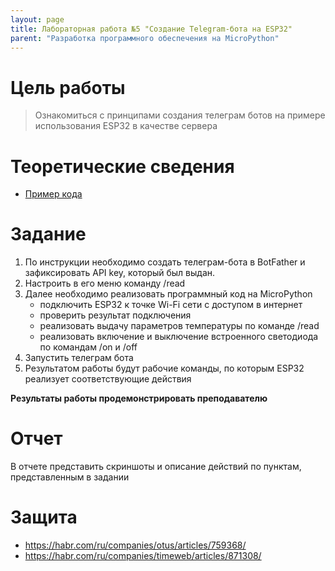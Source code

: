 ```yaml
---
layout: page
title: Лабораторная работа №5 "Создание Telegram-бота на ESP32"
parent: "Разработка программного обеспечения на MicroPython"
---
```



# Цель работы
> Ознакомиться с принципами создания телеграм ботов на примере использования ESP32
> в качестве сервера

# Теоретические сведения
* [Пример кода]({{site.baseurl}}/micropython/labs/lab_5/example/)

# Задание
1. По инструкции необходимо создать телеграм-бота в BotFather и зафиксировать API key, который был выдан.
2. Настроить в его меню команду /read
3. Далее необходимо реализовать программный код на MicroPython
    * подключить ESP32 к точке Wi-Fi сети с доступом в интернет
    * проверить результат подключения
    * реализовать выдачу параметров температуры по команде /read
    * реализовать включение и выключение встроенного светодиода по командам /on и /off
4. Запустить телеграм бота
5. Результатом работы будут рабочие команды, по которым ESP32 реализует соответствующие действия

**Результаты работы продемонстрировать преподавателю**

# Отчет
В отчете представить скриншоты и описание действий по пунктам, представленным в задании

# Защита
* https://habr.com/ru/companies/otus/articles/759368/
* https://habr.com/ru/companies/timeweb/articles/871308/

